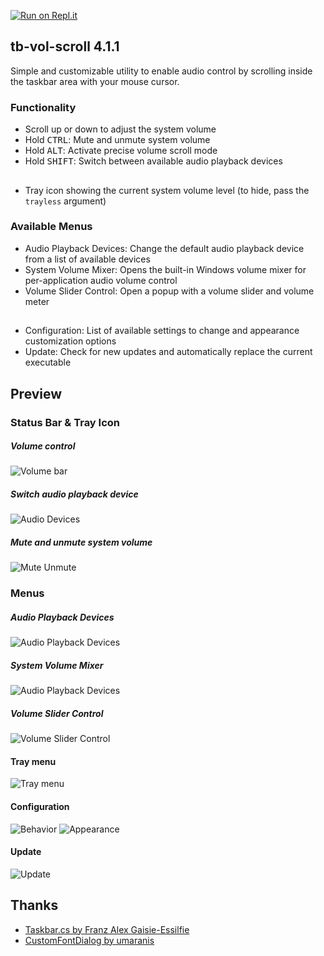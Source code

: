 [![Run on Repl.it](https://repl.it/badge/github/dvingerh/TbVolScroll)](https://repl.it/github/dvingerh/TbVolScroll) 
## tb-vol-scroll 4.1.1

Simple and customizable utility to enable audio control by scrolling inside the taskbar area with your mouse cursor.

### Functionality

- Scroll up or down to adjust the system volume
- Hold <kbd>CTRL</kbd>: Mute and unmute system volume
- Hold <kbd>ALT</kbd>: Activate precise volume scroll mode
- Hold <kbd>SHIFT</kbd>: Switch between available audio playback devices
##
- Tray icon showing the current system volume level (to hide, pass the `trayless` argument)

### Available Menus
- Audio Playback Devices: Change the default audio playback device from a list of available devices
- System Volume Mixer: Opens the built-in Windows volume mixer for per-application audio volume control
- Volume Slider Control: Open a popup with a volume slider and volume meter
##
- Configuration: List of available settings to change and appearance customization options
- Update: Check for new updates and automatically replace the current executable

## Preview

### Status Bar & Tray Icon

##### Volume control
![Volume bar](Images/gif_volumebar.gif?raw=true)

##### Switch audio playback device
![Audio Devices](Images/gif_audiodevices.gif?raw=true)

##### Mute and unmute system volume
![Mute Unmute](Images/gif_mute.gif?raw=true)


### Menus

##### Audio Playback Devices
![Audio Playback Devices](Images/audioplaybackdevices.png?raw=true)

##### System Volume Mixer
![Audio Playback Devices](Images/systemvolumemixer.png?raw=true)

##### Volume Slider Control

![Volume Slider Control](Images/gif_volumeslidercontrol.gif?raw=true)

#### Tray menu

![Tray menu](Images/traymenu.png?raw=true)

#### Configuration

![Behavior](Images/configuration1.png?raw=true)
![Appearance](Images/configuration2.png?raw=true)

#### Update

![Update](Images/update.gif?raw=true)

## Thanks

- [Taskbar.cs by Franz Alex Gaisie-Essilfie](https://gist.githubusercontent.com/franzalex/e747e6b318ab8f328aa02301f25ec534/raw/84f731f2e2396dc8ce28b564a75b712bf56b184f/Taskbar.cs)
- [CustomFontDialog by umaranis](https://github.com/umaranis/CustomFontDialog)